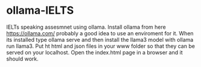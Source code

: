 # ollama-IELTS
IELTs speaking assesmnet using ollama. 
Install ollama from here https://ollama.com/ probably a good idea to use an enviroment for it. When its installed type ollama serve
  and then install the llama3 model with ollama run llama3. Put ht html and json files in your www folder so that they can be served on your  localhost. Open the index.html page in a browser and it should work.
